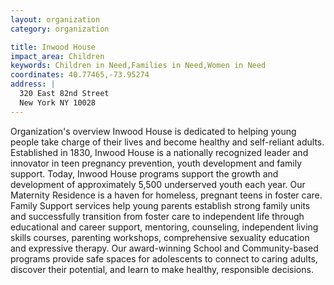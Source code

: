 ```yaml
---
layout: organization
category: organization

title: Inwood House
impact_area: Children
keywords: Children in Need,Families in Need,Women in Need
coordinates: 40.77465,-73.95274
address: |
  320 East 82nd Street
  New York NY 10028
---
```

Organization's overview
Inwood House is dedicated to helping young people take charge of their lives and become healthy and self-reliant adults.  Established in 1830, Inwood House is a nationally recognized leader and innovator in teen pregnancy prevention, youth development and family support.  Today, Inwood House programs support the growth and development of approximately 5,500 underserved youth each year. Our Maternity Residence is a haven for homeless, pregnant teens in foster care. Family Support services help young parents establish strong family units and successfully transition from foster care to independent life through educational and career support, mentoring, counseling, independent living skills courses, parenting workshops, comprehensive sexuality education and expressive therapy. Our award-winning School and Community-based programs provide safe spaces for adolescents to connect to caring adults, discover their potential, and learn to make healthy, responsible decisions.  
